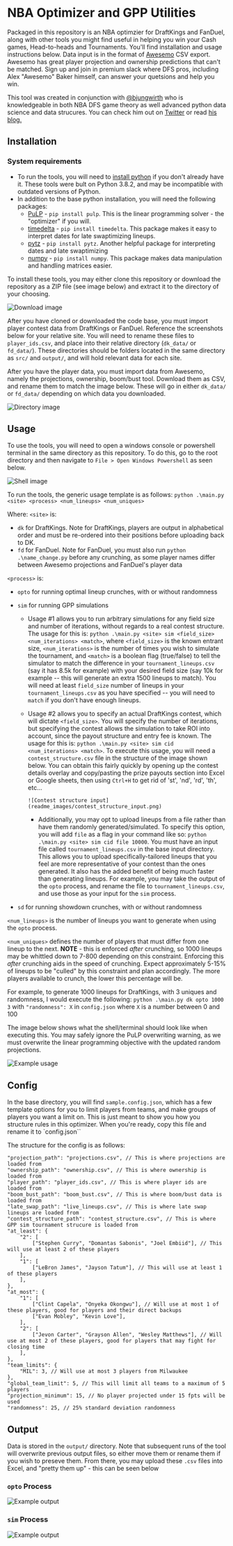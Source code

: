 # NBA Optimizer and GPP Utilities

Packaged in this repository is an NBA optimzier for DraftKings and FanDuel, along with other tools you might find useful in helping you win your Cash games, Head-to-heads and Tournaments. You'll find installation and usage instructions below. Data input is in the format of [Awesemo](https://www.awesemo.com/join/#/) CSV export. Awesemo has great player projection and ownership predictions that can't be matched. Sign up and join in premium slack where DFS pros, including Alex "Awesemo" Baker himself, can answer your quetsions and help you win.

This tool was created in conjunction with [@bjungwirth](https://github.com/bjungwirth) who is knowledgeable in both NBA DFS game theory as well advanced python data science and data strucures. You can check him out on [Twitter](https://twitter.com/blainejungwirth?lang=en) or read [his blog.](http://http://jungwirb.io/)

## Installation

### System requirements

- To run the tools, you will need to [install python](https://www.python.org/downloads/) if you don't already have it. These tools were bult on Python 3.8.2, and may be incompatible with outdated versions of Python.
- In addition to the base python installation, you will need the following packages:
  - [PuLP](https://pypi.org/project/PuLP/) - `pip install pulp`. This is the linear programming solver - the "optimizer" if you will.
  - [timedelta](https://pypi.org/project/timedelta/) - `pip install timedelta`. This package makes it easy to interpret dates for late swaptimizing lineups.
  - [pytz](https://pypi.org/project/pytz/) - `pip install pytz`. Another helpful package for interpreting dates and late swaptimizing
  - [numpy](https://pypi.org/project/numpy/) - `pip install numpy`. This package makes data manipulation and handling matrices easier.

To install these tools, you may either clone this repository or download the repository as a ZIP file (see image below) and extract it to the directory of your choosing.

![Download image](readme_images/download.png)

After you have cloned or downloaded the code base, you must import player contest data from DraftKings or FanDuel. Reference the screenshots below for your relative site. You will need to rename these files to `player_ids.csv`, and place into their relative directory (`dk_data/` or `fd_data/`). These directories should be folders located in the same directory as `src/` and `output/`, and will hold relevant data for each site.

After you have the player data, you must import data from Awesemo, namely the projections, ownership, boom/bust tool. Download them as CSV, and rename them to match the image below. These will go in either `dk_data/` or `fd_data/` depending on which data you downloaded.

![Directory image](readme_images/directory.png)

## Usage

To use the tools, you will need to open a windows console or powershell terminal in the same directory as this repository. To do this, go to the root directory and then navigate to `File > Open Windows Powershell` as seen below.

![Shell image](readme_images/shell.png)

To run the tools, the generic usage template is as follows:
`python .\main.py <site> <process> <num_lineups> <num_uniques>`

Where:
`<site>` is:

- `dk` for DraftKings. Note for DraftKings, players are output in alphabetical order and must be re-ordered into their positions before uploading back to DK.
- `fd` for FanDuel. Note for FanDuel, you must also run `python .\name_change.py` before any crunching, as some player names differ between Awesemo projections and FanDuel's player data

`<process>` is:

- `opto` for running optimal lineup crunches, with or without randomness
- `sim` for running GPP simulations

  - Usage #1 allows you to run arbitrary simulations for any field size and number of iterations, without regards to a real contest structure. The usage for this is: `python .\main.py <site> sim <field_size> <num_iterations> <match>`, where `<field_size>` is the known entrant size, `<num_iterations>` is the number of times you wish to simulate the tournament, and `<match>` is a boolean flag (true/false) to tell the simulator to match the difference in your `tournament_lineups.csv` (say it has 8.5k for example) with your desired field size (say 10k for example -- this will generate an extra 1500 lineups to match). You will need at least `field_size` number of lineups in your `tournament_lineups.csv` as you have specified -- you will need to `match` if you don't have enough lineups.
  - Usage #2 allows you to specify an actual DraftKings contest, which will dictate `<field_size>`. You will specify the number of iterations, but specifying the contest allows the simulation to take ROI into account, since the payout structure and entry fee is known. The usage for this is: `python .\main.py <site> sim cid <num_iterations> <match>`. To execute this usage, you will need a `contest_structure.csv` file in the structure of the image shown below. You can obtain this fairly quickly by opening up the contest details overlay and copy/pasting the prize payouts section into Excel or Google sheets, then using `Ctrl+H` to get rid of 'st', 'nd', 'rd', 'th', etc...

        ![Contest structure input](readme_images/contest_structure_input.png)

    - Additionally, you may opt to upload lineups from a file rather than have them randomly generated/simulated. To specify this option, you will add `file` as a flag in your command like so: `python .\main.py <site> sim cid file 10000`. You must have an input file called `tournament_lineups.csv` in the base input directory. This allows you to upload specifically-tailored lineups that you feel are more representative of your contest than the ones generated. It also has the added benefit of being much faster than generating lineups. For example, you may take the output of the `opto` process, and rename the file to `tournament_lineups.csv`, and use those as your input for the `sim` process.

- `sd` for running showdown crunches, with or without randomness

`<num_lineups>` is the number of lineups you want to generate when using the `opto` process.

`<num_uniques>` defines the number of players that must differ from one lineup to the next. **NOTE** - this is enforced _after_ crunching, so 1000 lineups may be whittled down to 7-800 depending on this constraint. Enforcing this _after_ crunching aids in the speed of crunching. Expect approximately 5-15% of lineups to be "culled" by this constraint and plan accordingly. The more players available to crunch, the lower this percentage will be.

For example, to generate 1000 lineups for DraftKings, with 3 uniques and randomness, I would execute the following:
`python .\main.py dk opto 1000 3` with `"randomness": X` in `config.json` where `X` is a number between 0 and 100

The image below shows what the shell/terminal should look like when executing this. You may safely ignore the PuLP overwriting warning, as we must overwrite the linear programming objective with the updated random projections.

![Example usage](readme_images/usage.png)

## Config

In the base directory, you will find `sample.config.json`, which has a few template options for you to limit players from teams, and make groups of players you want a limit on. This is just meant to show you how you structure rules in this optimizer. When you're ready, copy this file and rename it to `config.json``

The structure for the config is as follows:

```
"projection_path": "projections.csv", // This is where projections are loaded from
"ownership_path": "ownership.csv", // This is where ownership is loaded from
"player_path": "player_ids.csv", // This is where player ids are loaded from
"boom_bust_path": "boom_bust.csv", // This is where boom/bust data is loaded from
"late_swap_path": "live_lineups.csv", // This is where late swap lineups are loaded from
"contest_structure_path": "contest_structure.csv", // This is where GPP sim tournament strucure is loaded from
"at_least": {
    "2": [
        ["Stephen Curry", "Domantas Sabonis", "Joel Embiid"], // This will use at least 2 of these players
    ],
    "1": [
        ["LeBron James", "Jayson Tatum"], // This will use at least 1 of these players
    ],
},
"at_most": {
    "1": [
        ["Clint Capela", "Onyeka Okongwu"], // Will use at most 1 of these players, good for players and their direct backups
        ["Evan Mobley", "Kevin Love"],
    ],
    "2": [
        ["Jevon Carter", "Grayson Allen", "Wesley Matthews"], // Will use at most 2 of these players, good for players that may fight for closing time
    ],
},
"team_limits": {
    "MIL": 3, // Will use at most 3 players from Milwaukee
},
"global_team_limit": 5, // This will limit all teams to a maximum of 5 players
"projection_minimum": 15, // No player projected under 15 fpts will be used
"randomness": 25, // 25% standard deviation randomness
```

## Output

Data is stored in the `output/` directory. Note that subsequent runs of the tool will overwrite previous output files, so either move them or rename them if you wish to preseve them. From there, you may upload these `.csv` files into Excel, and "pretty them up" - this can be seen below

### `opto` Process

![Example output](readme_images/opto_output.png)

### `sim` Process

![Example output](readme_images/sim_output.png)
